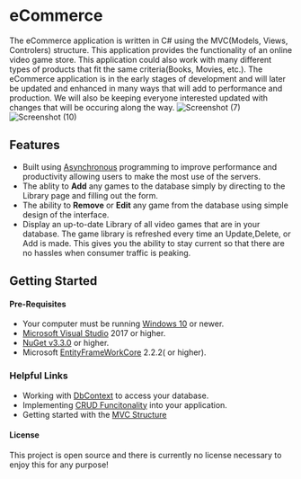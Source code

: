 # eCommerce
The eCommerce application is written in C# using the MVC(Models, Views, Controlers) structure. This application provides the functionality of an online video game store. This application could also work with many different types of products that fit the same criteria(Books, Movies, etc.). The eCommerce application is in the early stages of development and will later be updated and enhanced in many ways that will add to performance and production. We will also be keeping everyone interested updated with changes that will be occuring along the way.
![Screenshot (7)](https://user-images.githubusercontent.com/22612322/63407258-ea9f4180-c3a0-11e9-88ce-e4f13b38d718.png)
![Screenshot (10)](https://user-images.githubusercontent.com/22612322/63408480-02c49000-c3a4-11e9-96b8-97f546528105.png)

## Features
* Built using [Asynchronous](https://docs.microsoft.com/en-us/dotnet/csharp/programming-guide/concepts/async/) programming to improve performance and productivity allowing users to make the most use of the servers.
* The ablity to **Add** any games to the database simply by directing to the Library page and filling out the form.
* The ability to **Remove** or **Edit** any game from the database using simple design of the interface.
* Display an up-to-date Library of all video games that are in your database. The game library is refreshed every time an Update,Delete, or Add is made. This gives you the ability to stay current so that there are no hassles when consumer traffic is peaking.

## Getting Started
#### Pre-Requisites
* Your computer must be running [Windows 10](https://www.microsoft.com/en-us/store/b/windows?activetab=tab%3ashopwindows10) or newer.
* [Microsoft Visual Studio](https://visualstudio.microsoft.com/downloads/) 2017 or higher.
* [NuGet v3.3.0](https://www.nuget.org/downloads) or higher.
* Microsoft [EntityFrameWorkCore](https://docs.microsoft.com/en-us/ef/core/get-started/install/) 2.2.2( or higher).

### Helpful Links
* Working with [DbContext](https://docs.microsoft.com/en-us/ef/ef6/fundamentals/working-with-dbcontext) to access your database.
* Implementing [CRUD Funcitonality](https://docs.microsoft.com/en-us/aspnet/mvc/overview/getting-started/getting-started-with-ef-using-mvc/implementing-basic-crud-functionality-with-the-entity-framework-in-asp-net-mvc-application) into your application.
* Getting started with the [MVC Structure](https://dotnet.microsoft.com/apps/aspnet/mvc)

#### License
This project is open source and there is currently no license necessary to enjoy this for any purpose!

